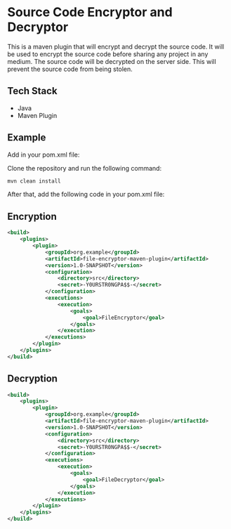# Source Code Encryptor and Decryptor

This is a maven plugin that will encrypt and decrypt the source code. It will be used to encrypt the source code before sharing any project in any medium. The source code will be decrypted on the server side. This will prevent the source code from being stolen.

## Tech Stack

* Java
* Maven Plugin

## Example

Add in your pom.xml file:

Clone the repository and run the following command:

```bash
mvn clean install
```

After that, add the following code in your pom.xml file:

## Encryption
```xml
<build>
    <plugins>
        <plugin>
            <groupId>org.example</groupId>
            <artifactId>file-encryptor-maven-plugin</artifactId>
            <version>1.0-SNAPSHOT</version>
            <configuration>
                <directory>src</directory>
                <secret>-Y0URSTR0NGPA$$-</secret>
            </configuration>
            <executions>
                <execution>
                    <goals>
                        <goal>FileEncryptor</goal>
                    </goals>
                </execution>
            </executions>
        </plugin>
    </plugins>
</build>
```
## Decryption
```xml
<build>
    <plugins>
        <plugin>
            <groupId>org.example</groupId>
            <artifactId>file-encryptor-maven-plugin</artifactId>
            <version>1.0-SNAPSHOT</version>
            <configuration>
                <directory>src</directory>
                <secret>-Y0URSTR0NGPA$$-</secret>
            </configuration>
            <executions>
                <execution>
                    <goals>
                        <goal>FileDecryptor</goal>
                    </goals>
                </execution>
            </executions>
        </plugin>
    </plugins>
</build>
```
